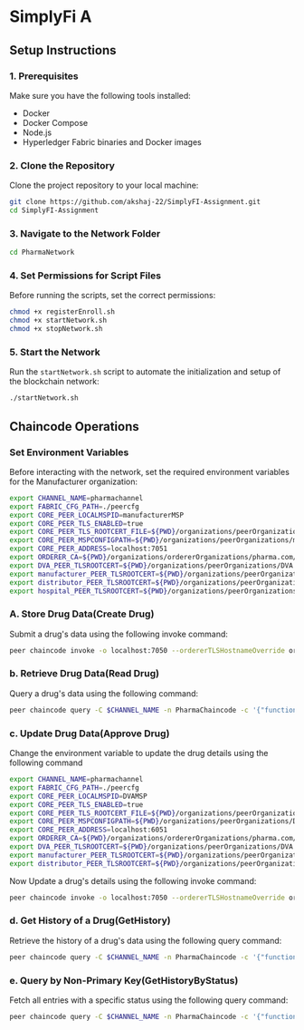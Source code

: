 
# SimplyFi A

## Setup Instructions

### 1. Prerequisites
Make sure you have the following tools installed:
- Docker
- Docker Compose
- Node.js
- Hyperledger Fabric binaries and Docker images

### 2. Clone the Repository
Clone the project repository to your local machine:
```bash
git clone https://github.com/akshaj-22/SimplyFI-Assignment.git
cd SimplyFI-Assignment
```

### 3. Navigate to the Network Folder
```bash
cd PharmaNetwork
```

### 4. Set Permissions for Script Files
Before running the scripts, set the correct permissions:
```bash
chmod +x registerEnroll.sh
chmod +x startNetwork.sh
chmod +x stopNetwork.sh
```

### 5. Start the Network
Run the `startNetwork.sh` script to automate the initialization and setup of the blockchain network:
```bash
./startNetwork.sh
```

## Chaincode Operations

### Set Environment Variables
Before interacting with the network, set the required environment variables for the Manufacturer organization:
```bash
export CHANNEL_NAME=pharmachannel
export FABRIC_CFG_PATH=./peercfg
export CORE_PEER_LOCALMSPID=manufacturerMSP
export CORE_PEER_TLS_ENABLED=true
export CORE_PEER_TLS_ROOTCERT_FILE=${PWD}/organizations/peerOrganizations/manufacturer.pharma.com/peers/peer0.manufacturer.pharma.com/tls/ca.crt
export CORE_PEER_MSPCONFIGPATH=${PWD}/organizations/peerOrganizations/manufacturer.pharma.com/users/Admin@manufacturer.pharma.com/msp
export CORE_PEER_ADDRESS=localhost:7051
export ORDERER_CA=${PWD}/organizations/ordererOrganizations/pharma.com/orderers/orderer.pharma.com/msp/tlscacerts/tlsca.pharma.com-cert.pem
export DVA_PEER_TLSROOTCERT=${PWD}/organizations/peerOrganizations/DVA.pharma.com/peers/peer0.DVA.pharma.com/tls/ca.crt
export manufacturer_PEER_TLSROOTCERT=${PWD}/organizations/peerOrganizations/manufacturer.pharma.com/peers/peer0.manufacturer.pharma.com/tls/ca.crt
export distributor_PEER_TLSROOTCERT=${PWD}/organizations/peerOrganizations/distributor.pharma.com/peers/peer0.distributor.pharma.com/tls/ca.crt
export hospital_PEER_TLSROOTCERT=${PWD}/organizations/peerOrganizations/hospital.pharma.com/peers/peer0.hospital.pharma.com/tls/ca.crt

```

### A. Store Drug Data(Create Drug)
Submit a drug's data using the following invoke command:
```bash
peer chaincode invoke -o localhost:7050 --ordererTLSHostnameOverride orderer.pharma.com --tls --cafile $ORDERER_CA -C $CHANNEL_NAME -n PharmaChaincode --peerAddresses localhost:5051 --tlsRootCertFiles $DVA_PEER_TLSROOTCERT --peerAddresses localhost:7051 --tlsRootCertFiles $manufacturer_PEER_TLSROOTCERT --peerAddresses localhost:9051 --tlsRootCertFiles $distributor_PEER_TLSROOTCERT --peerAddresses localhost:6051 --tlsRootCertFiles $hospital_PEER_TLSROOTCERT -c '{"function":"createDrug","Args":["Drug-01", "Drug1", "Brand1", "Bayer", "2023-01-01", "2025-01-01"]}'

```

### b. Retrieve Drug Data(Read Drug)
Query a drug's data using the following command:
```bash
peer chaincode query -C $CHANNEL_NAME -n PharmaChaincode -c '{"function":"readDrug","Args":["Drug-01"]}'
```

### c. Update Drug Data(Approve Drug)
Change the environment variable to update the drug details using the following command 
```bash
export CHANNEL_NAME=pharmachannel
export FABRIC_CFG_PATH=./peercfg
export CORE_PEER_LOCALMSPID=DVAMSP
export CORE_PEER_TLS_ENABLED=true
export CORE_PEER_TLS_ROOTCERT_FILE=${PWD}/organizations/peerOrganizations/DVA.pharma.com/peers/peer0.DVA.pharma.com/tls/ca.crt
export CORE_PEER_MSPCONFIGPATH=${PWD}/organizations/peerOrganizations/DVA.pharma.com/users/Admin@DVA.pharma.com/msp
export CORE_PEER_ADDRESS=localhost:6051
export ORDERER_CA=${PWD}/organizations/ordererOrganizations/pharma.com/orderers/orderer.pharma.com/msp/tlscacerts/tlsca.pharma.com-cert.pem
export DVA_PEER_TLSROOTCERT=${PWD}/organizations/peerOrganizations/DVA.pharma.com/peers/peer0.DVA.pharma.com/tls/ca.crt
export manufacturer_PEER_TLSROOTCERT=${PWD}/organizations/peerOrganizations/manufacturer.pharma.com/peers/peer0.manufacturer.pharma.com/tls/ca.crt
export distributor_PEER_TLSROOTCERT=${PWD}/organizations/peerOrganizations/distributor.pharma.com/peers/peer0.distributor.pharma.com/tls/ca.crt
```

Now Update a drug's details using the following invoke command:
```bash
peer chaincode invoke -o localhost:7050 --ordererTLSHostnameOverride orderer.pharma.com --tls --cafile $ORDERER_CA -C $CHANNEL_NAME -n PharmaChaincode --peerAddresses localhost:5051 --tlsRootCertFiles $DVA_PEER_TLSROOTCERT --peerAddresses localhost:7051 --tlsRootCertFiles $manufacturer_PEER_TLSROOTCERT --peerAddresses localhost:9051 --tlsRootCertFiles $distributor_PEER_TLSROOTCERT --peerAddresses localhost:6051 --tlsRootCertFiles $hospital_PEER_TLSROOTCERT -c '{"function":"approveDrug","Args":["Drug-01"]}'
```

### d. Get History of a Drug(GetHistory)
Retrieve the history of a drug's data using the following query command:
```bash
peer chaincode query -C $CHANNEL_NAME -n PharmaChaincode -c '{"function":"getHistory","Args":["Drug-01"]}'
```

### e. Query by Non-Primary Key(GetHistoryByStatus)
Fetch all entries with a specific status using the following query command:
```bash
peer chaincode query -C $CHANNEL_NAME -n PharmaChaincode -c '{"function":"queryDrugsByStatus","Args":["Assigned to distributor"]}'
```
